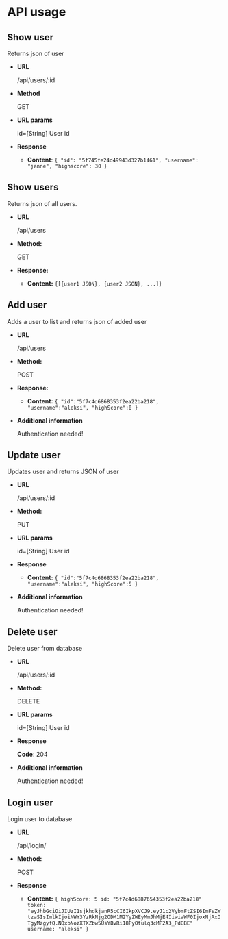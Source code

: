 # API usage

**Show user**
---
Returns json of user

* **URL**

    /api/users/:id
    
* **Method**

    GET
    
* **URL params**

    id=[String] User id
    
* **Response**

    * **Content**: `{
                        "id": "5f745fe24d49943d327b1461",
                        "username": "janne",
                        "highscore": 30
                    }`

**Show users**
----
  Returns json of all users.

* **URL**

  /api/users

* **Method:**
  
  GET
  
* **Response:**

   * **Content:** `{[{user1 JSON}, {user2 JSON}, ...]}`
 
**Add user**
----

Adds a user to list and returns json of added user

* **URL**

    /api/users

* **Method:**
  
    POST
  
* **Response:**
  
     * **Content:** 
     `{
     "id":"5f7c4d6868353f2ea22ba218",
     "username":"aleksi",
     "highScore":0
     }`
     
* **Additional information**

    Authentication needed!
     
**Update user**
----
Updates user and returns JSON of user

* **URL**

    /api/users/:id
    
* **Method:**

    PUT
    
* **URL params**

    id=[String] User id
    
* **Response**

    * **Content:** 
    `{
    "id":"5f7c4d6868353f2ea22ba218",
    "username":"aleksi",
    "highScore":5
    }`
    
* **Additional information**

    Authentication needed!
    
**Delete user**
----

Delete user from database

* **URL**

    /api/users/:id
    
* **Method:**

    DELETE
    
* **URL params**

    id=[String] User id
    
* **Response**

    **Code**: 204
    
* **Additional information**

    Authentication needed!
        
**Login user**
---

Login user to database

* **URL**

    /api/login/

* **Method:**

    POST

* **Response**
    * **Content:**
    `{
        highScore: 5
        id: "5f7c4d6887654353f2ea22ba218"
        token: "eyJhbGciOiJIUzI1sjkhdkjanR5cCI6IkpXVCJ9.eyJ1c2VybmFtZSI6ImFsZWtzaSIsImlkIjoiNWY3YzRkNjg2ODM1M2YyZWEyMmJhMjE4IiwiaWF0IjoxNjAxOTgyMzgyfQ.NQxbNozXTXZbw5UsYBvRi18FyOtulq3cMP2A3_PdBBE"
        username: "aleksi"
    }`
